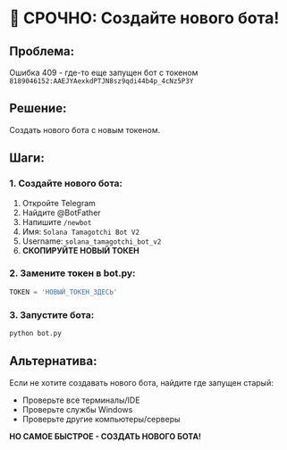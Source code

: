 # 🚨 СРОЧНО: Создайте нового бота!

## Проблема:
Ошибка 409 - где-то еще запущен бот с токеном `8189046152:AAEJYAexkdPTJN8sz9qdi44b4p_4cNz5P3Y`

## Решение:
Создать нового бота с новым токеном.

## Шаги:

### 1. Создайте нового бота:
1. Откройте Telegram
2. Найдите @BotFather
3. Напишите `/newbot`
4. Имя: `Solana Tamagotchi Bot V2`
5. Username: `solana_tamagotchi_bot_v2`
6. **СКОПИРУЙТЕ НОВЫЙ ТОКЕН**

### 2. Замените токен в bot.py:
```python
TOKEN = 'НОВЫЙ_ТОКЕН_ЗДЕСЬ'
```

### 3. Запустите бота:
```bash
python bot.py
```

## Альтернатива:
Если не хотите создавать нового бота, найдите где запущен старый:
- Проверьте все терминалы/IDE
- Проверьте службы Windows
- Проверьте другие компьютеры/серверы

**НО САМОЕ БЫСТРОЕ - СОЗДАТЬ НОВОГО БОТА!**






